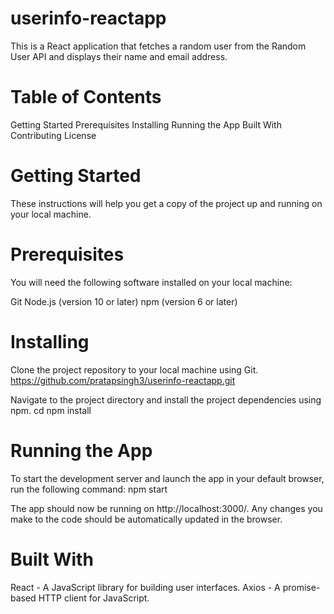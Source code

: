 # userinfo-reactapp

This is a React application that fetches a random user from the Random User API and displays their name and email address.

# Table of Contents
Getting Started
Prerequisites
Installing
Running the App
Built With
Contributing
License

# Getting Started
These instructions will help you get a copy of the project up and running on your local machine.

# Prerequisites
You will need the following software installed on your local machine:

Git
Node.js (version 10 or later)
npm (version 6 or later)

# Installing
Clone the project repository to your local machine using Git.
https://github.com/pratapsingh3/userinfo-reactapp.git

Navigate to the project directory and install the project dependencies using npm.
cd <repository-name>
npm install
  
# Running the App
To start the development server and launch the app in your default browser, run the following command:
npm start
  
The app should now be running on http://localhost:3000/. Any changes you make to the code should be automatically updated in the browser.

# Built With
React - A JavaScript library for building user interfaces.
Axios - A promise-based HTTP client for JavaScript.
  



